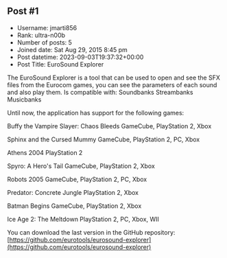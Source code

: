 ## Post #1
- Username: jmarti856
- Rank: ultra-n00b
- Number of posts: 5
- Joined date: Sat Aug 29, 2015 8:45 pm
- Post datetime: 2023-09-03T19:37:32+00:00
- Post Title: EuroSound Explorer

The EuroSound Explorer is a tool that can be used to open and see the SFX files from the Eurocom games, you can see the parameters of each sound and also play them. Is compatible with:
Soundbanks
Streambanks
Musicbanks

Until now, the application has support for the following games:

Buffy the Vampire Slayer: Chaos Bleeds
GameCube, PlayStation 2, Xbox

Sphinx and the Cursed Mummy
GameCube, PlayStation 2, PC, Xbox

Athens 2004
PlayStation 2

Spyro: A Hero's Tail
GameCube, PlayStation 2, Xbox

Robots 2005
GameCube, PlayStation 2, PC, Xbox

Predator: Concrete Jungle
PlayStation 2, Xbox

Batman Begins
GameCube, PlayStation 2, Xbox

Ice Age 2: The Meltdown
PlayStation 2, PC, Xbox, WII

You can download the last version in the GitHub repository: [https://github.com/eurotools/eurosound-explorer](https://github.com/eurotools/eurosound-explorer)
